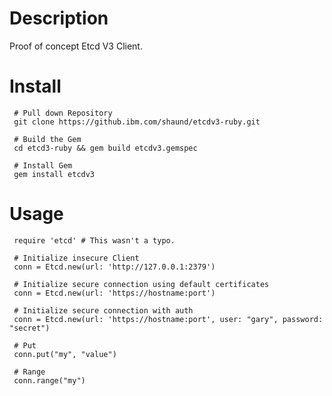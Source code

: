 # Description

Proof of concept Etcd V3 Client.

# Install

     # Pull down Repository
     git clone https://github.ibm.com/shaund/etcdv3-ruby.git

     # Build the Gem
     cd etcd3-ruby && gem build etcdv3.gemspec

     # Install Gem
     gem install etcdv3

# Usage

     require 'etcd' # This wasn't a typo.

     # Initialize insecure Client
     conn = Etcd.new(url: 'http://127.0.0.1:2379')

     # Initialize secure connection using default certificates
     conn = Etcd.new(url: 'https://hostname:port')

     # Initialize secure connection with auth
     conn = Etcd.new(url: 'https://hostname:port', user: "gary", password: "secret")

     # Put
     conn.put("my", "value")

     # Range
     conn.range("my")
